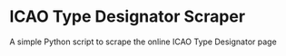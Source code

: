 # ICAO Type Designator Scraper
 A simple Python script to scrape the online ICAO Type Designator page
